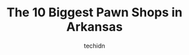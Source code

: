 ---
layout: ampstory
image: https://i0.wp.com/paketmu.com/wp-content/uploads/2023/06/bryant-pawn-shop-0-in-arkansas-1686370398.jpeg?resize=640,853
author: techidn
featured: false
description: Explore the diverse Pawn Shop scene in Arkansas, home to an incredible selection of 10 establishments catering to every taste. Whether youre in search of iconic favorites or undiscovered tr
title: The 10 Biggest Pawn Shops in Arkansas
cover:
   title: The 10 Biggest Pawn Shops in Arkansas
   subtitle: RICKPATE
   background: https://paketmu.com/wp-content/uploads/2023/06/bryant-pawn-shop-0-in-arkansas-1686370398.jpeg

pages: 
 - layout: thirds
   top: <h1>#1 Braswell & Son Pawn Brokers</h1>
   bottom: "<p>I have been a customer of Braswell for some years. Ive never encountered any bad customer service when arrived. They are really friendly and helpful as much as they ca</p>"
   background: https://paketmu.com/wp-content/uploads/2023/06/bryant-pawn-shop-1-in-arkansas-1686370399.jpeg
   backgroundblur: true
 - layout: thirds
   top: <h1>#2 Braswell & Son Pawn Brokers</h1>
   bottom: "<p>What a phenomenal place! I went because I was referred to Braswell & Son I was told about their great service. But you really have to experience it yourself, Autumn was t</p>"
   background: https://paketmu.com/wp-content/uploads/2023/06/bryant-pawn-shop-2-in-arkansas-1686370400.jpeg
   cta:
      link: https://paketmu.com/the-10-biggest-pawn-shops-in-arkansas/
      text: The 10 Biggest Pawn Shops in Arkansas
 - layout: thirds
   top: <h1>#3 Boll Weevil Pawn & Superstore</h1>
   bottom: "<p>Names Alejandro sure they will remember me onces they see I rated them.I should done done it alot time ago but I havent been doing as well as I use to pawnshops do help a</p>"
   background: https://paketmu.com/wp-content/uploads/2023/06/bryant-pawn-shop-3-in-arkansas-1686370401.jpeg
   cta:
      link: https://paketmu.com/the-10-biggest-pawn-shops-in-arkansas/
      text: The 10 Biggest Pawn Shops in Arkansas
 - layout: thirds
   top: <h1>#4 Boll Weevil Pawn University</h1>
   bottom: "<p>3700 S University Ave #15, Little Rock, AR 72204, United States</p>"
   background: https://images.unsplash.com/photo-1564951434112-64d74cc2a2d7?ixlib=rb-4.0.3&ixid=MnwxMjA3fDB8MHxwaG90by1wYWdlfHx8fGVufDB8fHx8&auto=format&fit=crop&w=640&h=853&q=80
   cta:
      link: https://paketmu.com/the-10-biggest-pawn-shops-in-arkansas/
      text: The 10 Biggest Pawn Shops in Arkansas
 - layout: thirds
   top: <h1>#5 Pawnderosa Pawn Shop</h1>
   bottom: "<p>6416 Colonel Glenn Rd # 4, Little Rock, AR 72204, United States</p>"
   background: https://images.unsplash.com/photo-1540457036297-448b6b99e91c?ixlib=rb-4.0.3&ixid=MnwxMjA3fDB8MHxwaG90by1wYWdlfHx8fGVufDB8fHx8&auto=format&fit=crop&w=640&h=853&q=80
   cta:
      link: https://paketmu.com/the-10-biggest-pawn-shops-in-arkansas/
      text: The 10 Biggest Pawn Shops in Arkansas
 - layout: thirds
   top: <h1>#6 Pak Plaza Pawn Shop</h1>
   bottom: "<p>3601 Central Ave, Hot Springs National Park, AR 71913, United States</p>"
   background: https://images.unsplash.com/photo-1614648718611-0635f29016cb?ixlib=rb-4.0.3&ixid=MnwxMjA3fDB8MHxwaG90by1wYWdlfHx8fGVufDB8fHx8&auto=format&fit=crop&w=640&h=853&q=80
   cta:
      link: https://paketmu.com/the-10-biggest-pawn-shops-in-arkansas/
      text: The 10 Biggest Pawn Shops in Arkansas
 - layout: thirds
   top: <h1>#7 River Town Pawn</h1>
   bottom: "<p>2125 Harkrider St #38, Conway, AR 72032, United States</p>"
   background: https://images.unsplash.com/photo-1580610447943-1bfbef5efe07?ixlib=rb-4.0.3&ixid=MnwxMjA3fDB8MHxwaG90by1wYWdlfHx8fGVufDB8fHx8&auto=format&fit=crop&w=640&h=853&q=80
   cta:
      link: https://paketmu.com/the-10-biggest-pawn-shops-in-arkansas/
      text: The 10 Biggest Pawn Shops in Arkansas
 - layout: thirds
   middle: Continue reading...
   background: https://images.unsplash.com/photo-1531169509526-f8f1fdaa4a67?ixlib=rb-4.0.3&ixid=MnwxMjA3fDB8MHxwaG90by1wYWdlfHx8fGVufDB8fHx8&auto=format&fit=crop&w=640&h=853&q=80
   cta:
      link: https://paketmu.com/the-10-biggest-pawn-shops-in-arkansas/
      text: The 10 Biggest Pawn Shops in Arkansas
      
---